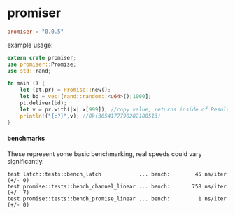 promiser
============

``` toml
promiser = "0.0.5"
```

example usage:
``` rust
extern crate promiser;
use promiser::Promise;
use std::rand;

fn main () {
    let (pt,pr) = Promise::new();
    let bd = vec![rand::random::<u64>();1000];
    pt.deliver(bd);
    let v = pr.with(|x| x[999]); //copy value, returns inside of Result
    println!("{:?}",v); //Ok(3654177790282180513)
}
```

#### benchmarks ####
These represent some basic benchmarking, real speeds could vary significantly. 
```
test latch::tests::bench_latch            ... bench:        45 ns/iter (+/- 0)
test promise::tests::bench_channel_linear ... bench:       758 ns/iter (+/- 7)
test promise::tests::bench_promise_linear ... bench:         1 ns/iter (+/- 0)
```
